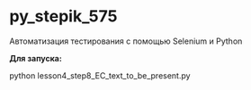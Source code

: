 # py_stepik_575

Автоматизация тестирования с помощью Selenium и Python

**Для запуска:**

python lesson4_step8_EC_text_to_be_present.py
